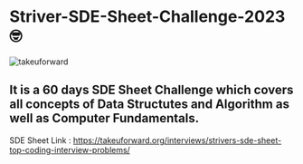 # Striver-SDE-Sheet-Challenge-2023 🤓

![takeuforward](https://github-production-user-asset-6210df.s3.amazonaws.com/27818146/244331558-47d28e1f-1897-4aaa-906d-700c06fff2ee.jpg)

## It is a 60 days SDE Sheet Challenge which covers all concepts of Data Structutes and Algorithm as well as Computer Fundamentals.

SDE Sheet Link : https://takeuforward.org/interviews/strivers-sde-sheet-top-coding-interview-problems/
